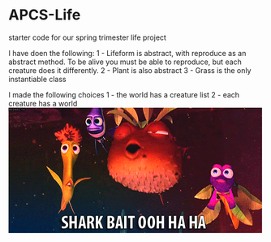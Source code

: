 # APCS-Life
starter code for our spring trimester life project

I have doen the following:
1 - Lifeform is abstract, with reproduce as an abstract method.  To be alive you must be able to reproduce, but each creature does it differently.
2 - Plant is also abstract
3 - Grass is the only instantiable class

I made the following choices
1 - the world has a creature list
2 - each creature has a world
![](nemo.gif)
